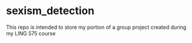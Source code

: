 # sexism_detection
This repo is intended to store my portion of a group project created during my LING 575 course
